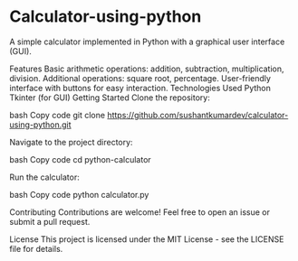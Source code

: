 # Calculator-using-python

A simple calculator implemented in Python with a graphical user interface (GUI).

Features
Basic arithmetic operations: addition, subtraction, multiplication, division.
Additional operations: square root, percentage.
User-friendly interface with buttons for easy interaction.
Technologies Used
Python
Tkinter (for GUI)
Getting Started
Clone the repository:

bash
Copy code
git clone https://github.com/sushantkumardev/calculator-using-python.git

Navigate to the project directory:

bash
Copy code
cd python-calculator

Run the calculator:

bash
Copy code
python calculator.py


Contributing
Contributions are welcome! Feel free to open an issue or submit a pull request.

License
This project is licensed under the MIT License - see the LICENSE file for details.
